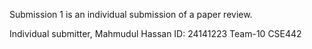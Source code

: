 Submission 1 is an individual submission of a paper review. 

Individual submitter,
Mahmudul Hassan
ID: 24141223
Team-10 
CSE442
